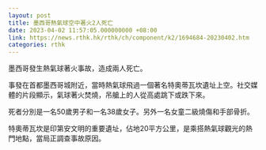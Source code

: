 ```yaml
---
layout: post
title: 墨西哥熱氣球空中著火2人死亡
date: 2023-04-02 11:57:05.000000000 +08:00
link: https://news.rthk.hk/rthk/ch/component/k2/1694684-20230402.htm
categories: rthk
---
```


墨西哥發生熱氣球著火事故，造成兩人死亡。

事發在首都墨西哥城附近，當時熱氣球飛過一個著名特奧蒂瓦坎遺址上空。社交媒體的片段顯示，氣球著火焚燒，吊艙上的人從高處跳下或跌下來。

死者分別是一名50歲男子和一名38歲女子。另外一名女童二級燒傷和手部骨折。

特奧蒂瓦坎是印第安文明的重要遺址，佔地20平方公里，是乘搭熱氣球觀光的熱門地點，當局正調查事故原因。
